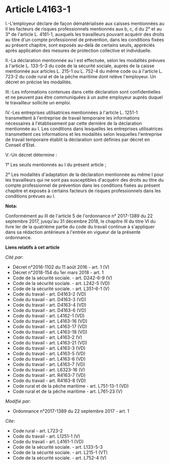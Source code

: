 # Article L4163-1

I.-L'employeur déclare de façon dématérialisée aux caisses mentionnées au II les facteurs de risques professionnels
mentionnés aux b, c, d du 2° et au 3° de l'article L. 4161-1, auxquels les travailleurs pouvant acquérir des droits au titre
d'un compte professionnel de prévention, dans les conditions fixées au présent chapitre, sont exposés au-delà de certains
seuils, appréciés après application des mesures de protection collective et individuelle. 

II.-La déclaration mentionnée au I est effectuée, selon les modalités prévues à l'article L. 133-5-3 du code de la sécurité
sociale, auprès de la caisse mentionnée aux articles L. 215-1 ou L. 752-4 du même code ou à l'article L. 723-2 du code rural
et de la pêche maritime dont relève l'employeur. Un décret en précise les modalités. 

III.-Les informations contenues dans cette déclaration sont confidentielles et ne peuvent pas être communiquées à un autre
employeur auprès duquel le travailleur sollicite un emploi. 

IV.-Les entreprises utilisatrices mentionnées à l'article L. 1251-1 transmettent à l'entreprise de travail temporaire les
informations nécessaires à l'établissement par cette dernière de la déclaration mentionnée au I. Les conditions dans
lesquelles les entreprises utilisatrices transmettent ces informations et les modalités selon lesquelles l'entreprise de
travail temporaire établit la déclaration sont définies par décret en Conseil d'Etat. 

V.-Un décret détermine : 

1° Les seuils mentionnés au I du présent article ; 

2° Les modalités d'adaptation de la déclaration mentionnée au même I pour les travailleurs qui ne sont pas susceptibles
d'acquérir des droits au titre du compte professionnel de prévention dans les conditions fixées au présent chapitre et
exposés à certains facteurs de risques professionnels dans les conditions prévues au I.

**Nota:**

Conformément au III de l'article 5 de l'ordonnance n° 2017-1389 du 22 septembre 2017, jusqu'au 31 décembre 2018, le chapitre
III du titre VI du livre Ier de la quatrième partie du code du travail continue à s'appliquer dans sa rédaction antérieure à
l'entrée en vigueur de la présente ordonnance.

**Liens relatifs à cet article**

_Cité par_:

  - Décret n°2016-1102 du 11 août 2016 - art. 1 (V)
  - Décret n°2018-154 du 1er mars 2018 - art. 1
  - Code de la sécurité sociale. - art. D242-6-9 (V)
  - Code de la sécurité sociale. - art. L242-5 (VD)
  - Code de la sécurité sociale. - art. L351-6-1 (V)
  - Code du travail - art. D4163-2 (VD)
  - Code du travail - art. D4163-3 (VD)
  - Code du travail - art. D4163-4 (VD)
  - Code du travail - art. D4163-6 (VD)
  - Code du travail - art. L4162-1 (VD)
  - Code du travail - art. L4163-16 (VD)
  - Code du travail - art. L4163-17 (VD)
  - Code du travail - art. L4163-18 (VD)
  - Code du travail - art. L4163-2 (V)
  - Code du travail - art. L4163-21 (VD)
  - Code du travail - art. L4163-3 (VD)
  - Code du travail - art. L4163-5 (VD)
  - Code du travail - art. L4163-6 (VD)
  - Code du travail - art. L4163-7 (VD)
  - Code du travail - art. L6323-16 (V)
  - Code du travail - art. R4163-7 (VD)
  - Code du travail - art. R4163-8 (VD)
  - Code rural et de la pêche maritime - art. L751-13-1 (VD)
  - Code rural et de la pêche maritime - art. L761-23 (V)

_Modifié par_:

  - Ordonnance n°2017-1389 du 22 septembre 2017 - art. 1

_Cite_:

  - Code rural - art. L723-2
  - Code du travail - art. L1251-1 (V)
  - Code du travail - art. L4161-1 (VD)
  - Code de la sécurité sociale. - art. L133-5-3
  - Code de la sécurité sociale. - art. L215-1 (VT)
  - Code de la sécurité sociale. - art. L752-4 (V)
